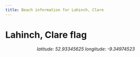 ```yaml
---
title: Beach information for Lahinch, Clare
---
```

# Lahinch, Clare <span class="material-icons blue-flag">flag</span>

<div align="center"><i>latitude: 52.93345625 longitude: -9.34974523</i></div>